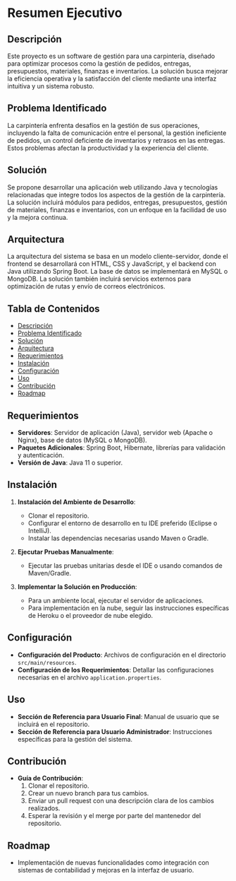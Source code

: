 # Resumen Ejecutivo

## Descripción
Este proyecto es un software de gestión para una carpintería, diseñado para optimizar procesos como la gestión de pedidos, entregas, presupuestos, materiales, finanzas e inventarios. La solución busca mejorar la eficiencia operativa y la satisfacción del cliente mediante una interfaz intuitiva y un sistema robusto.

## Problema Identificado
La carpintería enfrenta desafíos en la gestión de sus operaciones, incluyendo la falta de comunicación entre el personal, la gestión ineficiente de pedidos, un control deficiente de inventarios y retrasos en las entregas. Estos problemas afectan la productividad y la experiencia del cliente.

## Solución
Se propone desarrollar una aplicación web utilizando Java y tecnologías relacionadas que integre todos los aspectos de la gestión de la carpintería. La solución incluirá módulos para pedidos, entregas, presupuestos, gestión de materiales, finanzas e inventarios, con un enfoque en la facilidad de uso y la mejora continua.

## Arquitectura
La arquitectura del sistema se basa en un modelo cliente-servidor, donde el frontend se desarrollará con HTML, CSS y JavaScript, y el backend con Java utilizando Spring Boot. La base de datos se implementará en MySQL o MongoDB. La solución también incluirá servicios externos para optimización de rutas y envío de correos electrónicos.

## Tabla de Contenidos
- [Descripción](#descripción)
- [Problema Identificado](#problema-identificado)
- [Solución](#solución)
- [Arquitectura](#arquitectura)
- [Requerimientos](#requerimientos)
- [Instalación](#instalación)
- [Configuración](#configuración)
- [Uso](#uso)
- [Contribución](#contribución)
- [Roadmap](#roadmap)

## Requerimientos
- **Servidores**: Servidor de aplicación (Java), servidor web (Apache o Nginx), base de datos (MySQL o MongoDB).
- **Paquetes Adicionales**: Spring Boot, Hibernate, librerías para validación y autenticación.
- **Versión de Java**: Java 11 o superior.

## Instalación
1. **Instalación del Ambiente de Desarrollo**:
   - Clonar el repositorio.
   - Configurar el entorno de desarrollo en tu IDE preferido (Eclipse o IntelliJ).
   - Instalar las dependencias necesarias usando Maven o Gradle.

2. **Ejecutar Pruebas Manualmente**:
   - Ejecutar las pruebas unitarias desde el IDE o usando comandos de Maven/Gradle.

3. **Implementar la Solución en Producción**:
   - Para un ambiente local, ejecutar el servidor de aplicaciones.
   - Para implementación en la nube, seguir las instrucciones específicas de Heroku o el proveedor de nube elegido.

## Configuración
- **Configuración del Producto**: Archivos de configuración en el directorio `src/main/resources`.
- **Configuración de los Requerimientos**: Detallar las configuraciones necesarias en el archivo `application.properties`.

## Uso
- **Sección de Referencia para Usuario Final**: Manual de usuario que se incluirá en el repositorio.
- **Sección de Referencia para Usuario Administrador**: Instrucciones específicas para la gestión del sistema.

## Contribución
- **Guía de Contribución**:
  1. Clonar el repositorio.
  2. Crear un nuevo branch para tus cambios.
  3. Enviar un pull request con una descripción clara de los cambios realizados.
  4. Esperar la revisión y el merge por parte del mantenedor del repositorio.

## Roadmap
- Implementación de nuevas funcionalidades como integración con sistemas de contabilidad y mejoras en la interfaz de usuario.
